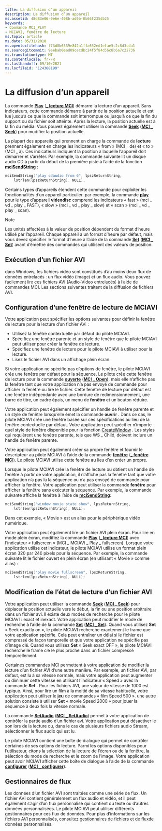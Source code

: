 ```yaml
---
title: La diffusion d’un appareil
description: La diffusion d’un appareil
ms.assetid: 48d83e06-9e6e-498b-ad9b-0b66f235db25
keywords:
- Commande MCI_PLAY
- MCIAVI, fenêtre de lecture
ms.topic: article
ms.date: 05/31/2018
ms.openlocfilehash: f73d8b6539e842a1ffa632ed1efae5c2c8d3cda1
ms.sourcegitcommit: 9eebab0ead09cecdbc24f5f84d56c8b6a7c22736
ms.translationtype: MT
ms.contentlocale: fr-FR
ms.lasthandoff: 09/10/2021
ms.locfileid: "124368199"
---
```

# <a name="playing-a-device"></a>La diffusion d’un appareil

La commande [**Play**](play.md) ([**\_ lecture MCI**](mci-play.md)) démarre la lecture d’un appareil. Sans indicateurs, cette commande démarre à partir de la position actuelle et est lue jusqu’à ce que la commande soit interrompue ou jusqu’à ce que la fin du support ou du fichier soit atteinte. Après la lecture, la position actuelle est à la fin du média. Vous pouvez également utiliser la commande [**Seek**](seek.md) ([**MCI \_ Seek**](mci-seek.md)) pour modifier la position actuelle.

La plupart des appareils qui prennent en charge la commande de **lecture** prennent également en charge les indicateurs « from » (MCI \_ de) et « to » (MCI \_ à). Ces indicateurs indiquent la position à laquelle l’appareil doit démarrer et s’arrêter. Par exemple, la commande suivante lit un disque audio CD à partir du début de la première piste à l’aide de la fonction [**mciSendString**](/previous-versions//dd757161(v=vs.85)) :


```C++
mciSendString("play cdaudio from 0", lpszReturnString, 
    lstrlen(lpszReturnString), NULL);
```



Certains types d’appareils étendent cette commande pour exploiter les fonctionnalités d’un appareil particulier. par exemple, la commande [**play**](play.md) pour le type d’appareil **videodisc** comprend les indicateurs « fast » (mci \_ vd \_ play \_ FAST), « slow » (mci \_ vd \_ play \_ slow) et « scan » (mci \_ vd \_ play \_ scan).

> [!Note]  
> Les unités affectées à la valeur de position dépendent du format d’heure utilisé par l’appareil. Chaque appareil a un format d’heure par défaut, mais vous devez spécifier le format d’heure à l’aide de la commande [**Set**](set.md) ([**MCI \_ Set**](mci-set.md)) avant d’émettre des commandes qui utilisent des valeurs de position.

 

## <a name="playing-an-avi-file"></a>Exécution d’un fichier AVI

dans Windows, les fichiers vidéo sont constitués d’au moins deux flux de données entrelacés : un flux vidéo (image) et un flux audio. Vous pouvez facilement lire ces fichiers AVI (Audio-Video entrelacés) à l’aide de commandes MCI. Les sections suivantes traitent de la diffusion de fichiers AVI.

## <a name="setting-up-an-mciavi-playback-window"></a>Configuration d’une fenêtre de lecture de MCIAVI

Votre application peut spécifier les options suivantes pour définir la fenêtre de lecture pour la lecture d’un fichier AVI :

-   Utilisez la fenêtre contextuelle par défaut du pilote MCIAVI.
-   Spécifiez une fenêtre parente et un style de fenêtre que le pilote MCIAVI peut utiliser pour créer la fenêtre de lecture.
-   Spécifiez une fenêtre de lecture pour le pilote MCIAVI à utiliser pour la lecture.
-   Lisez le fichier AVI dans un affichage plein écran.

Si votre application ne spécifie pas d’options de fenêtre, le pilote MCIAVI crée une fenêtre par défaut pour la séquence. Le pilote crée cette fenêtre de lecture pour la commande [**ouverte**](open.md) ([**MCI \_ Open**](mci-open.md)), mais elle n’affiche pas la fenêtre tant que votre application n’a pas envoyé de commande pour afficher la fenêtre ou lire le fichier. Cette fenêtre de lecture par défaut est une fenêtre indépendante avec une bordure de redimensionnement, une barre de titre, un cadre épais, un menu de **fenêtre** et un bouton réduire.

Votre application peut également spécifier un handle de fenêtre parente et un style de fenêtre lorsqu’elle émet la commande **ouvrir** . Dans ce cas, le pilote MCIAVI crée une fenêtre basée sur ces spécifications au lieu de la fenêtre contextuelle par défaut. Votre application peut spécifier n’importe quel style de fenêtre disponible pour la fonction [CreateWindow](/windows/win32/api/winuser/nf-winuser-createwindowa) . Les styles qui requièrent une fenêtre parente, tels que WS \_ Child, doivent inclure un handle de fenêtre parente.

Votre application peut également créer sa propre fenêtre et fournir le descripteur au pilote MCIAVI à l’aide de la commande [**fenêtre**](window.md) ([**\_ fenêtre MCI**](mci-window.md)). Le pilote MCIAVI utilise cette fenêtre au lieu d’en créer un propre.

Lorsque le pilote MCIAVI crée la fenêtre de lecture ou obtient un handle de fenêtre à partir de votre application, il n’affiche pas la fenêtre tant que votre application n’a pas lu la séquence ou n’a pas envoyé de commande pour afficher la fenêtre. Votre application peut utiliser la commande **fenêtre** pour afficher la fenêtre sans exécuter la séquence. Par exemple, la commande suivante affiche la fenêtre à l’aide de [**mciSendString**](/previous-versions//dd757161(v=vs.85)):


```C++
mciSendString("window movie state show", lpszReturnString,
    lstrlen(lpszReturnString), NULL);
```



Dans cet exemple, « Movie » est un alias pour le périphérique vidéo numérique.

Votre application peut également lire un fichier AVI plein écran. Pour lire en mode plein écran, modifiez la commande [**Play**](play.md) ([**\_ lecture MCI**](mci-play.md)) avec l’indicateur « fullscreen » (MCI \_ MCIAVI \_ Play \_ fullscreen). Lorsque votre application utilise cet indicateur, le pilote MCIAVI utilise un format plein écran 320 par 240 pixels pour la séquence. Par exemple, la commande suivante lit le fichier ouvert en plein écran (en utilisant « Movie » comme alias) :


```C++
mciSendString("play movie fullscreen", lpszReturnString,
    lstrlen(lpszReturnString), NULL);
```



## <a name="changing-the-playback-state-for-an-avi-file"></a>Modification de l’état de lecture d’un fichier AVI

Votre application peut utiliser la commande [**Seek**](seek.md) ([**MCI \_ Seek**](mci-seek.md)) pour déplacer la position actuelle vers le début, la fin ou une position arbitraire dans un fichier avi. Il existe deux modes de recherche pour le pilote MCIAVI : exact et inexact. Votre application peut modifier le mode de recherche à l’aide de la commande [**Set**](set.md) ([**MCI \_ Set**](mci-set.md)). Quand vous utilisez **Set** « Seek exactly on », le pilote MCIAVI recherche exactement le frame que votre application spécifie. Cela peut entraîner un délai si le fichier est compressé de façon temporelle et que votre application ne spécifie pas d’image clé. Quand vous utilisez **Set** « Seek exact OFF », le pilote MCIAVI recherche le frame clé le plus proche dans un fichier compressé temporellement.

Certaines commandes MCI permettent à votre application de modifier la lecture d’un fichier AVI d’une autre manière. Par exemple, un fichier AVI, par défaut, est lu à sa vitesse normale, mais votre application peut augmenter ou diminuer cette vitesse en utilisant l’indicateur « Speed » avec la commande **Set** . Pour les fichiers AVI, une valeur de vitesse de 1000 est typique. Ainsi, pour lire un film à la moitié de sa vitesse habituelle, votre application peut utiliser le **jeu** de commandes « film Speed 500 ». une autre solution consiste à utiliser **Set** « movie Speed 2000 » pour jouer la séquence à deux fois la vitesse normale.

La commande [**SetAudio**](setaudio.md) ([**MCI \_ SetAudio**](mci-setaudio.md)) permet à votre application de contrôler la partie audio d’un fichier avi. Votre application peut désactiver le son lors de la lecture ou, dans le cas de plusieurs fichiers audio Stream, sélectionner le flux audio qui est lu.

Le pilote MCIAVI contient une boîte de dialogue qui permet de contrôler certaines de ses options de lecture. Parmi les options disponibles pour l’utilisateur, citons la sélection de la lecture de l’écran ou de la fenêtre, la sélection du mode de recherche et le zoom de l’image. Votre application peut avoir MCIAVI afficher cette boîte de dialogue à l’aide de la commande [**configurer**](configure.md) ([**MCI \_ configurer**](mci-configure.md)).

## <a name="stream-handlers"></a>Gestionnaires de flux

Les données d’un fichier AVI sont traitées comme une série de flux. Un fichier AVI contient généralement un flux audio et vidéo, et il peut également s’agir d’un flux personnalisé qui contient du texte ou d’autres données personnalisées. Le pilote MCIAVI peut utiliser différents gestionnaires pour ces flux de données. Pour plus d’informations sur les fichiers AVI personnalisés, consultez [gestionnaires de fichiers et de flux](custom-file-and-stream-handlers.md)de données personnalisés.

 

 
